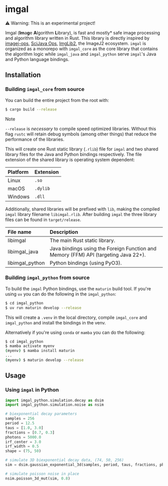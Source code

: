 # imgal

⚠️ Warning: This is an experimental project!

Imgal (**Im**a**g**e **A**lgorithm **L**ibrary), is fast and mostly* safe image processing and algorithm library written in Rust. This library is directly inspired by [imagej-ops](https://github.com/imagej/imagej-ops/),
[SciJava Ops](https://github.com/scijava/scijava), [ImgLib2](https://github.com/imglib/imglib2), the ImageJ2 ecosystem. `imgal` is organized as a monorepo with `imgal_core` as the core library that contains the algorithm logic while `imgal_java` and `imgal_python` serve `imgal`'s
Java and Python language bindings.

## Installation

### Building `imgal_core` from source

You can build the entire project from the root with:

```bash
$ cargo build --release
```
> [!NOTE]
>
> `--release` is _necessary_ to compile speed optimized libraries. Without this flag `rustc` will retain debug symbols (among other things) that reduce the performance of the libraries.

This will create one Rust static library (`.rlib`) file for `imgal` and two shared library files for the Java and Python bindings respectively. The file extension of the shared library is operating system dependent:

| Platform | Extension |
| :---     | :---      |
| Linux    | `.so`     |
| macOS    | `.dylib`  |
| Windows  | `.dll`    |

Additionally, shared libraries will be prefixed with `lib`, making the compiled `imgal` library filename `libimgal.rlib`. After building `imgal` the three library files can be found in `target/release`.

| File name | Description |
| :---      | :---        |
| libimgal | The main Rust static library.
| libimgal_java | Java bindings using the Foreign Function and Memory (FFM) API (targeting Java 22+). |
| libimgal_python | Python bindings (using PyO3). |


### Building `imgal_python` from source

To build the `imgal` Python bindings, use the `maturin` build tool. If you're using `uv` you can do the following in the `imgal_python`:

```bash
$ cd imgal_python
$ uv run maturin develop --release
```

This will create a `.venv` in the local directory, compile `imgal_core` and `imgal_python` and install the bindings in the venv.

Alternatively if you're using `conda` or `mamba` you can do the following:

```bash
$ cd imgal_python
$ mamba activate myenv
(myenv) $ mamba install maturin
...
(myenv) $ maturin develop --release
```


## Usage

### Using `imgal` in Python

```python
import imgal_python.simulation.decay as dsim
import imgal_python.simulation.noise as nsim

# biexponential decay parameters
samples = 256
period = 12.5
taus = [1.0, 3.0]
fractions = [0.7, 0.3]
photons = 5000.0
irf_center = 3.0
irf_width = 0.5
shape = (75, 50)

# simulate 3D biexponential decay data, (74, 50, 256)
sim = dsim.gaussian_exponential_3d(samples, period, taus, fractions, photons, irf_center, irf_width, shape)

# simulate poisson noise in place
nsim.poisson_3d_mut(sim, 0.8)
```
